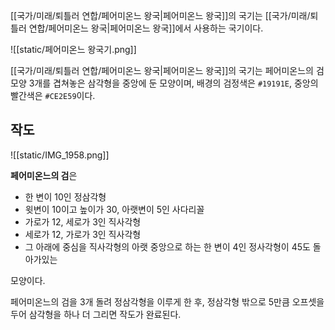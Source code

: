 [[국가/미래/퇴틀러 연합/페어미온느 왕국|페어미온느 왕국]]의 국기는 [[국가/미래/퇴틀러 연합/페어미온느 왕국|페어미온느 왕국]]에서 사용하는 국기이다.

![[static/페어미온느 왕국기.png]]

[[국가/미래/퇴틀러 연합/페어미온느 왕국|페어미온느 왕국]]의 국기는 페어미온느의 검 모양 3개를 겹쳐놓은 삼각형을 중앙에 둔 모양이며, 배경의 검정색은 `#19191E`, 중앙의 빨간색은 `#CE2E59`이다.

## 작도
![[static/IMG_1958.png]]

**페어미온느의 검**은
- 한 변이 10인 정삼각형
- 윗변이 10이고 높이가 30, 아랫변이 5인 사다리꼴
- 가로가 12, 세로가 3인 직사각형
- 세로가 12, 가로가 3인 직사각형
- 그 아래에 중심을 직사각형의 아랫 중앙으로 하는 한 변이 4인 정사각형이 45도 돌아가있는

모양이다.

페어미온느의 검을 3개 돌려 정삼각형을 이루게 한 후, 정삼각형 밖으로 5만큼 오프셋을 두어 삼각형을 하나 더 그리면 작도가 완료된다.